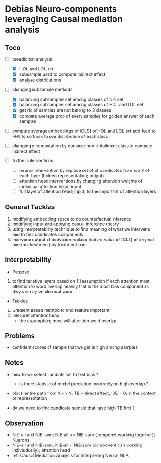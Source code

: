 # Debias Neuro-components leveraging Causal mediation analysis

## Todo
- [ ] preediciton analysis 
    - [x] HOL and LOL set
    - [x] subsample used to compute indirect effect 
    - [x] analyze distributions

- [ ] changing subsample methods
    - [x] balancing subsamples set among classes  of NIE set
    - [x] balancing subsamples set among classes  of HOL and LOL set
    - [x] get rid of samples are not belong to 3 classes
    - [x] compute average prob of every samples for golden answer of each samples

- [ ] compute average embeddings of [CLS] of HOL and LOL set add feed to FFN to softmax to see distribution of each class

- [ ] changing y computation by consider non-entailment class to compute indirect effect

- [ ] further interventions
    - [ ] neuron intervention by replace set of of candidates from top K of each layer (hidden representation; output)
    - [ ] attention head interventions by changing attention weights of individual attention head; input
    - [ ] full layer of attention head; input; to the important of attention layers

## General Tackles
1. modifying embedding space to do counterfactual inference
2. modifying input and applying casual inference theory 
3. using interpretability technique to find meaning of what we intervene and to find candidates components
4. intervene output of activation replace feature value of [CLS] of original one (no-treatment) by treatment one 


## Interpretability

* Purpose 

1. to find tenative layers based on
    1.1 assumption if each attention most attention to word overlap heavily that is the most bias component 
as they are rely on shortcut word

* Tackles

1. Gradient Based method to find feature important
2. Interpret attention head 
    - the assumption; most will attention word overlap



## Problems
- confident scores of sample that we get is high among samples 


## Notes

- how to we select candiate set to test bias ?
    - is there statistic of model prediction incorrecly on high overlap ?


- block entire path from X - > Y; TE = direct effect, IDE = 0; in the context of representation
- do we need to find candidate sample that have high TE first ?


## Observation 

- NIE-all and NIE-sum; NIE-all << NIE-sum (componet working together); Nuerons
- NIE-all and NIE-sum; NIE-all ~ NIE-sum (component can working indiviudually); attention head
- ref: Causal Mediation Analysis for Interpreting Neural NLP:
